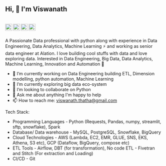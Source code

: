 ## Hi, 👋 I'm Viswanath

 <br />
 <a href="https://twitter.com/Viswan29">
  <img align="left" alt="Viswanath Thatha | Twitter" width="22px" src="https://cdn.jsdelivr.net/npm/simple-icons@v3/icons/twitter.svg" />
 </a>
 <a href="https://www.linkedin.com/in/viswanath-thatha-67ab8460/">
  <img align="left" alt="Jatin's LinkdeIN" width="22px" src="https://cdn.jsdelivr.net/npm/simple-icons@v3/icons/linkedin.svg" />
</a>
<a href="https://www.instagram.com/viswan2901/">
  <img align="left" alt="Jatin's Instagram" width="22px" src="https://cdn.jsdelivr.net/npm/simple-icons@v3/icons/instagram.svg" />
</a>
<a href="https://t.me/Viswan29">
  <img align="left" alt="Jatin's Telegram" width="22px" src="https://cdn.jsdelivr.net/npm/simple-icons@v3/icons/telegram.svg" />
</a>

 &nbsp;

A Passionate Data professional with python along with experience in Data Engineering, Data Analytics, Machine Learning ⚡ and working as senior data engineer at Alation. I love building cool stuffs with data and love exploring data. Interested in  Data Engineering, Big Data, Data Analytics, Machine Learning, Innovation and Automation 🤖

- 🔭 I’m currently working on Data Engineering building ETL, Dimension modelling, python automation, Machine Learning 
- 🌱 I’m currently exploring big data eco-system
- 👯 I’m looking to collaborate on Python
- 💬 Ask me about anything I'm happy to help
- 📫 How to reach me: viswanath.thatha@gmail.com

Tech Stack: 

- Programming Languages - Python (Requests, Pandas, numpy, streamlit, sftp, snowflake), Spark <br/>
- Database/ Data warehouse - MySQL, PostgreSQL, Snowflake, BigQuery<br/>
- Cloud Technologies - AWS (Lambda, EC2, EMR, GLUE, SNS, EKS, Athena, S3 etc), GCP (Dataflow, BigQuery, compose etc)<br/>
- ETL Tools - Airflow, DBT (for transformation), No code ETL - Fivetran and Stitch (For extraction and Loading)<br/>
- CI/CD - Git<br/>
